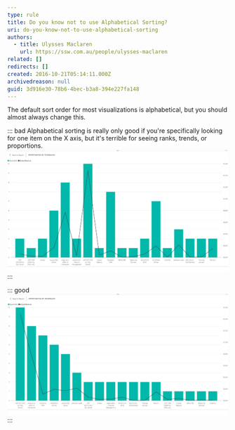 ```yaml
---
type: rule
title: Do you know not to use Alphabetical Sorting?
uri: do-you-know-not-to-use-alphabetical-sorting
authors:
  - title: Ulysses Maclaren
    url: https://ssw.com.au/people/ulysses-maclaren
related: []
redirects: []
created: 2016-10-21T05:14:11.000Z
archivedreason: null
guid: 3d916e30-78b6-4bec-b3a8-394e227fa148
---
```


The default sort order for most visualizations is alphabetical, but you should almost always change this.

<!--endintro-->



::: bad
Alphabetical sorting is really only good if you're specifically looking for one item on the X axis, but it's terrible for seeing ranks, trends, or proportions.
![Figure: Bad Example: Alphabetical gives very little information](/rules/do-you-know-not-to-use-alphabetical-sorting/PowerBI-alphabetical.png)
:::

::: good
![Figure - Good Example: Sorting by value shows rank and trends easily](/rules/do-you-know-not-to-use-alphabetical-sorting/PowerBI-non-aphabetical.png)
:::


